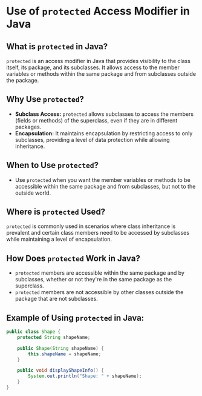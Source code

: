 # Use of `protected` Access Modifier in Java

## What is `protected` in Java?
`protected` is an access modifier in Java that provides visibility to the class itself, its package, and its subclasses. It allows access to the member variables or methods within the same package and from subclasses outside the package.

## Why Use `protected`?
- **Subclass Access:** `protected` allows subclasses to access the members (fields or methods) of the superclass, even if they are in different packages.
- **Encapsulation:** It maintains encapsulation by restricting access to only subclasses, providing a level of data protection while allowing inheritance.

## When to Use `protected`?
- Use `protected` when you want the member variables or methods to be accessible within the same package and from subclasses, but not to the outside world.

## Where is `protected` Used?
`protected` is commonly used in scenarios where class inheritance is prevalent and certain class members need to be accessed by subclasses while maintaining a level of encapsulation.

## How Does `protected` Work in Java?
- `protected` members are accessible within the same package and by subclasses, whether or not they're in the same package as the superclass.
- `protected` members are not accessible by other classes outside the package that are not subclasses.

## Example of Using `protected` in Java:
```java
public class Shape {
    protected String shapeName;

    public Shape(String shapeName) {
        this.shapeName = shapeName;
    }

    public void displayShapeInfo() {
        System.out.println("Shape: " + shapeName);
    }
}
```
